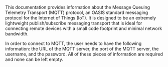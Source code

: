 This documentation provides information about the Message Queuing Telemetry Transport (MQTT) protocol, an OASIS standard messaging protocol for the Internet of Things (IoT). It is designed to be an extremely lightweight publish/subscribe messaging transport that is ideal for connecting remote devices with a small code footprint and minimal network bandwidth. 

In order to connect to MQTT, the user needs to have the following information: the URL of the MQTT server, the port of the MQTT server, the username, and the password. All of these pieces of information are required and none can be left empty.

